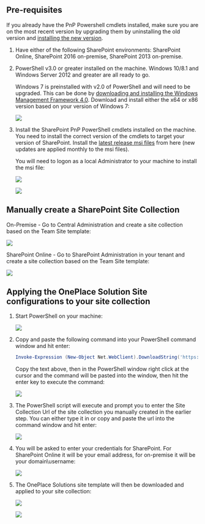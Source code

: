 ## Pre-requisites
If you already have the PnP Powershell cmdlets installed, make sure you are on the most recent version by upgrading them by uninstalling the old version and [installing the new version](https://github.com/SharePoint/PnP-PowerShell/releases).

1.  Have either of the following SharePoint environments: SharePoint Online, SharePoint 2016 on-premise, SharePoint 2013 on-premise.

2.  PowerShell v3.0 or greater installed on the machine. Windows 10/8.1 and Windows Server 2012 and greater are all ready to go. 

    Windows 7 is preinstalled with v2.0 of PowerShell and will need to be  upgraded. This can be done by [downloading and installing the Windows Management Framework 4.0](https://www.microsoft.com/en-au/download/details.aspx?id=40855). Download and install either the x64 or x86 version based on your version of Windows 7:

    ![](./README-Images/image1.png)

3.  Install the SharePoint PnP PowerShell cmdlets installed on the machine. You need to install the correct version of the cmdlets to target your version of SharePoint. Install the [latest release msi files](https://github.com/SharePoint/PnP-PowerShell/releases) from here (new updates are applied monthly to the msi files).

    You will need to logon as a local Administrator to your machine to install the msi file:

    ![](./README-Images/image2.png)

    ![](./README-Images/image3.png)


## Manually create a SharePoint Site Collection
On-Premise - Go to Central Administration and create a site collection based on the Team Site template:

![](./README-Images/createsitecollection-onpremise.png)

SharePoint Online - Go to SharePoint Administration in your tenant and create a site collection based on the Team Site template:

![](./README-Images/createsitecollection-online.png)

Applying the OnePlace Solution Site configurations to your site collection
--------------------------------------

1.  Start PowerShell on your machine:

    ![](./README-Images/image4.png)

2.  Copy and paste the following command into your PowerShell command
    window and hit enter:

    ```PowerShell
    Invoke-Expression (New-Object Net.WebClient).DownloadString('https://raw.githubusercontent.com/OnePlaceSolutions/OnePlaceLiveSitePnP/master/oneplaceSolutionsSite-Config-v1.ps1')
    ```
    
    Copy the text above, then in the PowerShell window right click at the
    cursor and the command will be pasted into the window, then hit the enter key to execute the command:

    ![](./README-Images/ps1command.png)


3.  The PowerShell script will execute and prompt you to enter the Site Collection Url of the site collection you manually created in the earlier step. You can either type it in        or copy and paste the url into the command window and hit enter:

    ![](./README-Images/enterurl.png)

4.  You will be asked to enter your credentials for SharePoint. For SharePoint Online it will be your email address, for on-premise it will be your domain\\username:

    ![](./README-Images/credentials.png)

5.  The OnePlace Solutions site template will then be downloaded and applied to your site collection:

    ![](./README-Images/applychanges.png)

    ![](./README-Images/applyingchangestosite.png)
